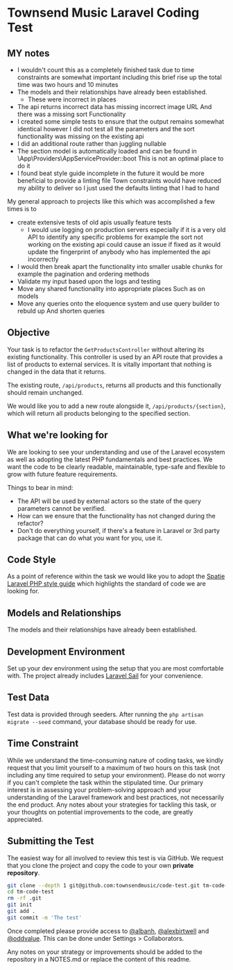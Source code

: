 # Townsend Music Laravel Coding Test

## MY notes

- I wouldn't count this as a completely finished task due to time constraints
  are somewhat important including this brief rise up the total time was two hours and 10 minutes
- The models and their relationships have already been established.
    - These were incorrect in places
- The api returns incorrect data has missing incorrect image URL And there was a missing sort Functionality
- I created some simple tests to ensure that the output remains somewhat identical however I did not test all the
  parameters and the sort functionality was missing on the existing api
- I did an additional route rather than juggling nullable
- The section model is automatically loaded and can be found in \App\Providers\AppServiceProvider::boot This is not an
  optimal place to do it
- I found beat style guide incomplete in the future it would be more beneficial to provide a linting file Town
  constraints would have reduced my ability to deliver so I just used the defaults linting that I had to hand

My general approach to projects like this which was accomplished a few times is to

- create extensive tests of old apis usually feature tests
    - I would use logging on production servers especially if it is a very old API to identify any specific problems for
      example the sort not working on the existing api could cause an issue if fixed as it would update the fingerprint
      of anybody who has implemented the api incorrectly
- I would then break apart the functionality into smaller usable chunks for example the pagination and ordering methods 
- Validate my input based upon the logs and testing 
- Move any shared functionality into appropriate places  Such as on models
- Move any queries onto the eloquence system and use query builder to rebuld up And shorten queries   



## Objective

Your task is to refactor the `GetProductsController` without altering its existing functionality. This controller is
used by an API route that provides a list of products to external services. It is vitally important that nothing is
changed in the data that it returns.

The existing route, `/api/products`, returns all products and this functionally should remain unchanged.

We would like you to add a new route alongside it, `/api/products/{section}`, which will return all products belonging
to the specified section.

## What we're looking for

We are looking to see your understanding and use of the Laravel ecosystem as well as adopting the latest PHP
fundamentals and best practices.
We want the code to be clearly readable, maintainable, type-safe and flexible to grow with future feature requirements.

Things to bear in mind:

- The API will be used by external actors so the state of the query parameters cannot be verified.
- How can we ensure that the functionality has not changed during the refactor?
- Don't do everything yourself, if there's a feature in Laravel or 3rd party package that can do what you want for you,
  use it.

## Code Style

As a point of reference within the task we would like you to adopt
the [Spatie Laravel PHP style guide](https://spatie.be/guidelines/laravel-php) which highlights the standard of code we
are looking for.

## Models and Relationships

The models and their relationships have already been established.

## Development Environment

Set up your dev environment using the setup that you are most comfortable with. The project already
includes [Laravel Sail](https://github.com/laravel/sail) for your convenience.

## Test Data

Test data is provided through seeders. After running the `php artisan migrate --seed` command, your database should be
ready for use.

## Time Constraint

While we understand the time-consuming nature of coding tasks, we kindly request that you limit yourself to a maximum of
two hours on this task (not including any time required to setup your environment). Please do not worry if you can't
complete the task within the stipulated time. Our primary interest is in assessing your problem-solving approach and
your understanding of the Laravel framework and best practices, not necessarily the end product. Any notes about your
strategies for tackling this task, or your thoughts on potential improvements to the code, are greatly appreciated.

## Submitting the Test

The easiest way for all involved to review this test is via GitHub. We request that you clone the project and copy the
code to your own **private repository**.

```sh
git clone --depth 1 git@github.com:townsendmusic/code-test.git tm-code-test
cd tm-code-test
rm -rf .git
git init
git add .
git commit -m 'The test'
```

Once completed please provide access
to [@albanh](https://github.com/albanh), [@alexbirtwell](https://github.com/alexbirtwell)
and [@oddvalue](https://github.com/oddvalue). This can be done under Settings > Collaborators.

Any notes on your strategy or improvements should be added to the repository in a NOTES.md or replace the content of
this readme.
